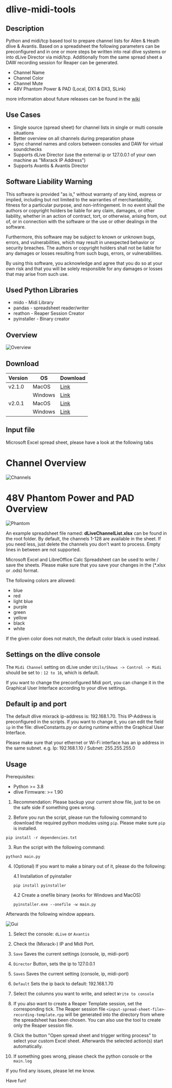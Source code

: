 # dlive-midi-tools
## Description
Python and midi/tcp based tool to prepare channel lists for Allen &amp; Heath dlive & Avantis. Based on a spreadsheet the following parameters can be preconfigured and in one or more steps be written into real dlive systems or into dLive Director via midi/tcp. Additionally from the same spread sheet a DAW recording session for Reaper can be generated. 
- Channel Name
- Channel Color
- Channel Mute
- 48V Phantom Power & PAD (Local, DX1 & DX3, SLink)

more information about future releases can be found in the [wiki](https://github.com/togrupe/dlive-midi-tools/wiki)

## Use Cases
* Single source (spread sheet) for channel lists in single or multi console situations
* Better overview on all channels during preparation phase
* Sync channel names and colors between consoles and DAW for virtual soundchecks
* Supports dLive Director (use the external ip or 127.0.0.1 of your own machine as "Mixrack IP Address")
* Supports Avantis & Avantis Director

## Software Liability Warning

This software is provided "as is," without warranty of any kind, express or implied, including but not limited to the warranties of merchantability, fitness for a particular purpose, and non-infringement. In no event shall the authors or copyright holders be liable for any claim, damages, or other liability, whether in an action of contract, tort, or otherwise, arising from, out of, or in connection with the software or the use or other dealings in the software.

Furthermore, this software may be subject to known or unknown bugs, errors, and vulnerabilities, which may result in unexpected behavior or security breaches. The authors or copyright holders shall not be liable for any damages or losses resulting from such bugs, errors, or vulnerabilities.

By using this software, you acknowledge and agree that you do so at your own risk and that you will be solely responsible for any damages or losses that may arise from such use.


## Used Python Libraries
* mido - Midi Library
* pandas - spreadsheet reader/writer
* reathon - Reaper Session Creator
* pyinstaller - Binary creator

## Overview
![Overview](overview.drawio.png)

## Download
| Version | OS      | Download                                                                                               |
|---------|---------|--------------------------------------------------------------------------------------------------------|
| v2.1.0  | MacOS   | [Link](http://wp1054826.server-he.de/downloads/dlive-midi-tools/v2_1_0/macos/dmt-v2_1_0-macos.zip)     |
|         | Windows | [Link](http://wp1054826.server-he.de/downloads/dlive-midi-tools/v2_1_0/windows/dmt-v2_1_0-windows.zip) |
| v2.0.1  | MacOS   | [Link](http://wp1054826.server-he.de/downloads/dlive-midi-tools/v2_0_1/macos/dmt-v2_0_1-macos.zip)     |
|         | Windows | [Link](http://wp1054826.server-he.de/downloads/dlive-midi-tools/v2_0_1/windows/dmt-v2_0_1-windows.zip) |

## Input file
Microsoft Excel spread sheet, please have a look at the following tabs

# Channel Overview
![Channels](doc/excel_channels.png)
# 48V Phantom Power and PAD Overview
![Phantom](doc/excel_phantom.png)


An example spreadsheet file named: **dLiveChannelList.xlsx** can be found in the root folder. 
By default, the channels 1-128 are available in the sheet. If you need less, 
just delete the channels you don't want to process. Empty lines in between are not supported.

Microsoft Excel and LibreOffice Calc Spreadsheet can be used to write / save the sheets.
Please make sure that you save your changes in the (*.xlsx or .ods) format. 

The following colors are allowed:
* blue
* red 
* light blue 
* purple 
* green 
* yellow 
* black
* white

If the given color does not match, the default color black is used instead.

## Settings on the dlive console
The `Midi Channel` setting on dLive under `Utils/Shows -> Control -> Midi` should be set to : `12 to 16`, which is default.

If you want to change the preconfigured Midi port, you can change it in the Graphical User Interface according to your dlive settings. 

## Default ip and port
The default dlive mixrack ip-address is: 192.168.1.70. This IP-Address is preconfigured in the scripts. If you want to 
change it, you can edit the field `ip` in the file: dliveConstants.py or during runtime within the Graphical User Interface.  

Please make sure that your ethernet or Wi-Fi interface has an ip address in the same subnet. e.g. Ip: 192.168.1.10 / Subnet: 255.255.255.0
 

## Usage
Prerequisites: 
* Python >= 3.8
* dlive Firmware: >= 1.90

1. Recommendation: Please backup your current show file, just to be on the safe side if something goes wrong.

2. Before you run the script, please run the following command to download the required python modules using `pip`. Please make sure `pip` is installed.

`pip install -r dependencies.txt`

3. Run the script with the following command: 

`python3 main.py`

4. (Optional) If you want to make a binary out of it, please do the following: 

    4.1 Installation of pyinstaller

    `pip install pyinstaller`

    4.2 Create a onefile binary (works for Windows and MacOS)

    `pyinstaller.exe --onefile -w main.py`


Afterwards the following window appears. 

![Gui](doc/gui.png)

1. Select the console: `dLive` or `Avantis`

2. Check the (Mixrack-) IP and Midi Port. 

3. `Save` Saves the current settings (console, ip, midi-port)

4. `Director` Button, sets the ip to 127.0.0.1

5. `Saves` Saves the current setting (console, ip, midi-port)

6. `Default` Sets the ip back to default: 192.168.1.70

7. Select the columns you want to write, and select `Write to console`

8. If you also want to create a Reaper Template session, set the corresponding tick. The Reaper session file `<input-spread-sheet-file>-recording-template.rpp` will be generated into the directory from where the spreadsheet has been chosen. You can also use the tool to create only the Reaper session file.

9.  Click the button "Open spread sheet and trigger writing process" to select your custom Excel sheet. Afterwards the selected action(s) start automatically.

10. If something goes wrong, please check the python console or the `main.log`

If you find any issues, please let me know.

Have fun!
